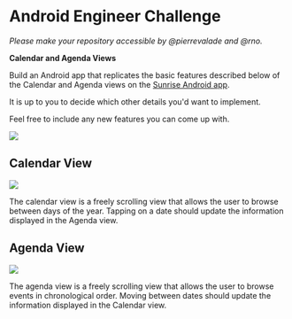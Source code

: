 # Android Engineer Challenge

*Please make your repository accessible by @pierrevalade and @rno.*

**Calendar and Agenda Views**

Build an Android app that replicates the basic features described below of the Calendar and Agenda views on the [Sunrise Android app](https://play.google.com/store/apps/details?id=am.sunrise.android.calendar&hl=en).

It is up to you to decide which other details you'd want to implement.

Feel free to include any new features you can come up with.

![](http://cl.ly/image/1Y3V1w1w0R2H/content)

## Calendar View

![](http://cl.ly/image/2g1x3i3z0Z1k/content)

The calendar view is a freely scrolling view that allows the user to browse between days of the year. Tapping on a date should update the information displayed in the Agenda view.

## Agenda View

![](http://cl.ly/image/3K19073H100d/content)

The agenda view is a freely scrolling view that allows the user to browse events in chronological order. Moving between dates should update the information displayed in the Calendar view.
